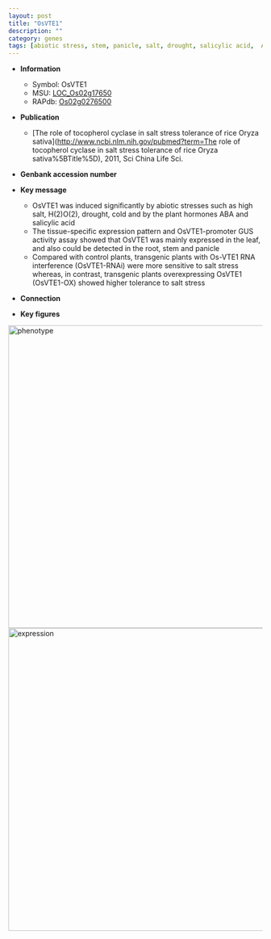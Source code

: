 ```yaml
---
layout: post
title: "OsVTE1"
description: ""
category: genes
tags: [abiotic stress, stem, panicle, salt, drought, salicylic acid,  ABA , salt stress, root, leaf]
---
```


* **Information**  
    + Symbol: OsVTE1  
    + MSU: [LOC_Os02g17650](http://rice.plantbiology.msu.edu/cgi-bin/ORF_infopage.cgi?orf=LOC_Os02g17650)  
    + RAPdb: [Os02g0276500](http://rapdb.dna.affrc.go.jp/viewer/gbrowse_details/irgsp1?name=Os02g0276500)  

* **Publication**  
    + [The role of tocopherol cyclase in salt stress tolerance of rice Oryza sativa](http://www.ncbi.nlm.nih.gov/pubmed?term=The role of tocopherol cyclase in salt stress tolerance of rice Oryza sativa%5BTitle%5D), 2011, Sci China Life Sci.

* **Genbank accession number**  

* **Key message**  
    + OsVTE1 was induced significantly by abiotic stresses such as high salt, H(2)O(2), drought, cold and by the plant hormones ABA and salicylic acid
    + The tissue-specific expression pattern and OsVTE1-promoter GUS activity assay showed that OsVTE1 was mainly expressed in the leaf, and also could be detected in the root, stem and panicle
    + Compared with control plants, transgenic plants with Os-VTE1 RNA interference (OsVTE1-RNAi) were more sensitive to salt stress whereas, in contrast, transgenic plants overexpressing OsVTE1 (OsVTE1-OX) showed higher tolerance to salt stress

* **Connection**  

* **Key figures**  
<img src="http://funRiceGenes.github.io/images/OsVTE1.pheno.png" alt="phenotype"  style="width: 600px;"/>

<img src="http://funRiceGenes.github.io/images/OsVTE1.exp.png" alt="expression"  style="width: 600px;"/>


